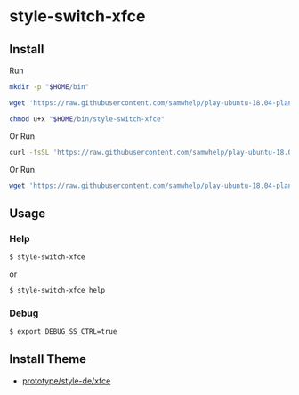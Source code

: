 
# style-switch-xfce

## Install

Run

``` sh
mkdir -p "$HOME/bin"

wget 'https://raw.githubusercontent.com/samwhelp/play-ubuntu-18.04-plan/master/project/style-tool/xfce/style-switch/style-switch-xfce' -O "$HOME/bin/style-switch-xfce"

chmod u+x "$HOME/bin/style-switch-xfce"
```

Or Run

``` sh
curl -fsSL 'https://raw.githubusercontent.com/samwhelp/play-ubuntu-18.04-plan/master/project/style-tool/xfce/style-switch/install.sh' | bash
```

Or Run

``` sh
wget 'https://raw.githubusercontent.com/samwhelp/play-ubuntu-18.04-plan/master/project/style-tool/xfce/style-switch/install.sh' -q -O - | bash
```


## Usage


### Help

``` sh
$ style-switch-xfce
```

or

``` sh
$ style-switch-xfce help
```


### Debug

``` sh
$ export DEBUG_SS_CTRL=true
```


## Install Theme

* [prototype/style-de/xfce](../../../../prototype/style-de/xfce)
